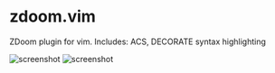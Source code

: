 # zdoom.vim
ZDoom plugin for vim. Includes: ACS, DECORATE syntax highlighting


![screenshot](https://media.discordapp.net/attachments/339399767996235776/463623124731297823/unknown.png)
![screenshot](https://media.discordapp.net/attachments/339399767996235776/463636167850459166/unknown.png)
